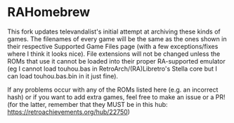 # RAHomebrew
This fork updates televandalist's initial attempt at archiving these kinds of games. The filenames of every game will be the same as the ones shown in their respective Supported Game Files page (with a few exceptions/fixes where I think it looks nice). File extensions will not be changed unless the ROMs that use it cannot be loaded into their proper RA-supported emulator (eg I cannot load touhou.bas in RetroArch/(RA)Libretro's Stella core but I can load touhou.bas.bin in it just fine).

If any problems occur with any of the ROMs listed here (e.g. an incorrect hash) or if you want to add extra games, feel free to make an issue or a PR! (for the latter, remember that they MUST be in this hub: https://retroachievements.org/hub/22750)
